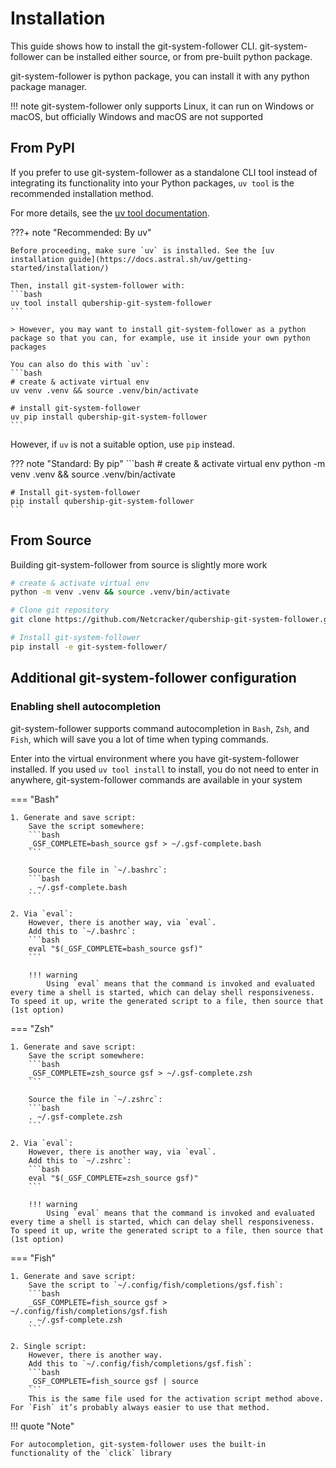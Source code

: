 # Installation
This guide shows how to install the git-system-follower CLI. git-system-follower can be installed either source, or from pre-built python package.

git-system-follower is python package, you can install it with any python package manager.

!!! note
    git-system-follower only supports Linux, it can run on Windows or macOS, but officially Windows and macOS are not supported

## From PyPI
If you prefer to use git-system-follower as a standalone CLI tool instead of integrating its functionality into your Python packages, `uv tool` is the recommended installation method.

For more details, see the [uv tool documentation](https://docs.astral.sh/uv/concepts/tools/).

???+ note "Recommended: By uv"
    
    Before proceeding, make sure `uv` is installed. See the [uv installation guide](https://docs.astral.sh/uv/getting-started/installation/)

    Then, install git-system-follower with:
    ```bash
    uv tool install qubership-git-system-follower
    ```

    > However, you may want to install git-system-follower as a python package so that you can, for example, use it inside your own python packages

    You can also do this with `uv`:
    ```bash
    # create & activate virtual env
    uv venv .venv && source .venv/bin/activate

    # install git-system-follower
    uv pip install qubership-git-system-follower
    ```

However, if `uv` is not a suitable option, use `pip` instead.

??? note "Standard: By pip"
    ```bash
    # create & activate virtual env
    python -m venv .venv && source .venv/bin/activate 

    # Install git-system-follower
    pip install qubership-git-system-follower
    ```

## From Source
Building git-system-follower from source is slightly more work

```bash
# create & activate virtual env
python -m venv .venv && source .venv/bin/activate

# Clone git repository
git clone https://github.com/Netcracker/qubership-git-system-follower.git

# Install git-system-follower
pip install -e git-system-follower/
```

## Additional git-system-follower configuration
### Enabling shell autocompletion
git-system-follower supports command autocompletion in `Bash`, `Zsh`, and `Fish`, which will save you a lot of time when typing commands.

Enter into the virtual environment where you have git-system-follower installed. If you used `uv tool install` to install, you do not need to enter in anywhere, git-system-follower commands are available in your system

=== "Bash"

    1. Generate and save script:  
        Save the script somewhere:
        ```bash
        _GSF_COMPLETE=bash_source gsf > ~/.gsf-complete.bash
        ```

        Source the file in `~/.bashrc`:
        ```bash
        . ~/.gsf-complete.bash
        ```

    2. Via `eval`:  
        However, there is another way, via `eval`.
        Add this to `~/.bashrc`: 
        ```bash
        eval "$(_GSF_COMPLETE=bash_source gsf)"
        ```

        !!! warning
            Using `eval` means that the command is invoked and evaluated every time a shell is started, which can delay shell responsiveness. To speed it up, write the generated script to a file, then source that (1st option)

=== "Zsh"

    1. Generate and save script:  
        Save the script somewhere:
        ```bash
        _GSF_COMPLETE=zsh_source gsf > ~/.gsf-complete.zsh
        ```

        Source the file in `~/.zshrc`:
        ```bash
        . ~/.gsf-complete.zsh
        ```

    2. Via `eval`:  
        However, there is another way, via `eval`.
        Add this to `~/.zshrc`: 
        ```bash
        eval "$(_GSF_COMPLETE=zsh_source gsf)"
        ```

        !!! warning
            Using `eval` means that the command is invoked and evaluated every time a shell is started, which can delay shell responsiveness. To speed it up, write the generated script to a file, then source that (1st option)

=== "Fish"

    1. Generate and save script:  
        Save the script to `~/.config/fish/completions/gsf.fish`:
        ```bash
        _GSF_COMPLETE=fish_source gsf > ~/.config/fish/completions/gsf.fish
        . ~/.gsf-complete.zsh
        ```

    2. Single script:  
        However, there is another way.
        Add this to `~/.config/fish/completions/gsf.fish`: 
        ```bash
        _GSF_COMPLETE=fish_source gsf | source
        ```
        This is the same file used for the activation script method above. For `Fish` it’s probably always easier to use that method.

!!! quote "Note"

    For autocompletion, git-system-follower uses the built-in functionality of the `click` library